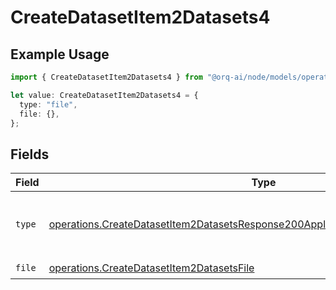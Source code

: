 # CreateDatasetItem2Datasets4

## Example Usage

```typescript
import { CreateDatasetItem2Datasets4 } from "@orq-ai/node/models/operations";

let value: CreateDatasetItem2Datasets4 = {
  type: "file",
  file: {},
};
```

## Fields

| Field                                                                                                                                                                              | Type                                                                                                                                                                               | Required                                                                                                                                                                           | Description                                                                                                                                                                        |
| ---------------------------------------------------------------------------------------------------------------------------------------------------------------------------------- | ---------------------------------------------------------------------------------------------------------------------------------------------------------------------------------- | ---------------------------------------------------------------------------------------------------------------------------------------------------------------------------------- | ---------------------------------------------------------------------------------------------------------------------------------------------------------------------------------- |
| `type`                                                                                                                                                                             | [operations.CreateDatasetItem2DatasetsResponse200ApplicationJSONResponseBodyType](../../models/operations/createdatasetitem2datasetsresponse200applicationjsonresponsebodytype.md) | :heavy_check_mark:                                                                                                                                                                 | The type of the content part. Always `file`.                                                                                                                                       |
| `file`                                                                                                                                                                             | [operations.CreateDatasetItem2DatasetsFile](../../models/operations/createdatasetitem2datasetsfile.md)                                                                             | :heavy_check_mark:                                                                                                                                                                 | N/A                                                                                                                                                                                |